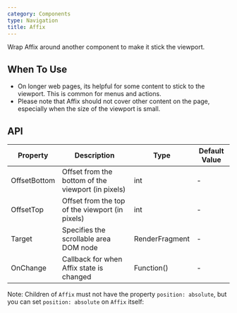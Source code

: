 ```yaml
---
category: Components
type: Navigation
title: Affix
---
```


Wrap Affix around another component to make it stick the viewport.

## When To Use

- On longer web pages, its helpful for some content to stick to the viewport. This is common for menus and actions.
- Please note that Affix should not cover other content on the page, especially when the size of the viewport is small.


## API



| Property | Description | Type | Default Value |
| --- | --- | --- | --- |
| OffsetBottom | Offset from the bottom of the viewport (in pixels) | int         | -         |
| OffsetTop   | Offset from the top of the viewport (in pixels)| int         |- |
| Target | Specifies the scrollable area DOM node | RenderFragment         |-       |
| OnChange |Callback for when Affix state is changed| Function()  | -  |

Note: Children of `Affix` must not have the property `position: absolute`, but you can set `position: absolute` on `Affix` itself:
